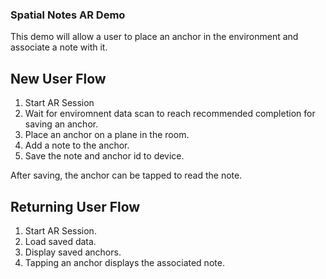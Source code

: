 ### Spatial Notes AR Demo

This demo will allow a user to place an anchor in the environment and associate a note with it.

## New User Flow
1. Start AR Session
2. Wait for enviromnent data scan to reach recommended completion for saving an anchor.
3. Place an anchor on a plane in the room.
4. Add a note to the anchor.
5. Save the note and anchor id to device.

After saving, the anchor can be tapped to read the note.

## Returning User Flow
1. Start AR Session.
2. Load saved data.
3. Display saved anchors.
4. Tapping an anchor displays the associated note.
